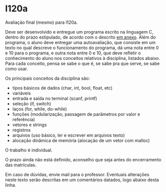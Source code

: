 # l120a

Avaliação final (mesmo) para l120a.

Deve ser desenvolvido e entregue um programa escrito na linguagem C, dentro do prazo estipulado, de acordo com o descrito [em anexo](4t.md).
Além do programa, o aluno deve entregar uma autoavaliação, que consiste em um texto no qual descreve o funcionamento do programa, dá uma nota entre 0 e 10 para o programa, e outra nota entre 0 e 10, que deve refletir o conhecimento do aluno nos conceitos relativos à disciplina, listados abaixo.
Para cada conceito, pensa se sabe o que é, se sabe pra que serve, se sabe como usar.

Os principais conceitos da disciplina são:
- tipos básicos de dados (char, int, bool, float, etc)
- variáveis
- entrada e saída no terminal (scanf, printf)
- seleção (if, switch)
- laços (for, while, do-while)
- funções (modularização, passagem de parâmetros por valor e referência)
- vetores e strings
- registros
- arquivos (uso básico, ler e escrever em arquivos texto)
- alocação dinâmica de memória (alocação de um vetor com malloc)

O trabalho é individual.

O prazo ainda não está definido, aconselho que seja antes do encerramento das matrículas.

Em caso de dúvidas, envie mail para o professor.
Eventuais alterações neste texto serão descritas em um comentários datados, logo abaixo desta linha.
